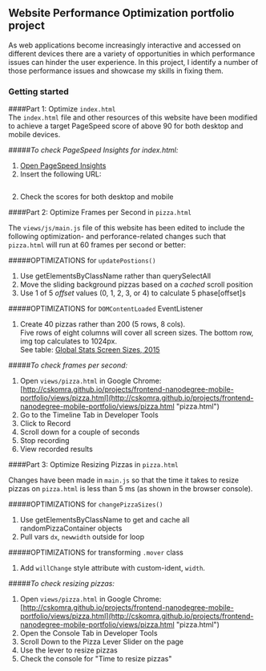 ## Website Performance Optimization portfolio project

As web applications become increasingly interactive and accessed on different devices there are a variety of opportunities in which performance issues can hinder the user experience. In this project, I identify a number of those performance issues and showcase my skills in fixing them.

### Getting started

####Part 1: Optimize `index.html`  
The `index.html` file and other resources of this website have been modified to achieve a target PageSpeed score of above 90 for both desktop and mobile devices.

#####*To check PageSpeed Insights for index.html:*

1. [Open PageSpeed Insights](https://developers.google.com/speed/pagespeed/insights/ "PageSpeed Insights") 
1. Insert the following URL:
```http://cskomra.github.io/projects/frontend-nanodegree-mobile-portfolio/index.html
  ```
2. Check the scores for both desktop and mobile


####Part 2: Optimize Frames per Second in `pizza.html`

The `views/js/main.js` file of this website has been edited to include the following optimization- and perforance-related changes such that `pizza.html` will run at 60 frames per second or better:

#####OPTIMIZATIONS for `updatePostions()`
1. Use getElementsByClassName rather than querySelectAll
2. Move the sliding background pizzas based on a *cached* scroll position
3. Use 1 of 5 *offset* values (0, 1, 2, 3, or 4) to calculate 5 phase[offset]s

#####OPTIMIZATIONS for `DOMContentLoaded` EventListener
1. Create 40 pizzas rather than 200 (5 rows, 8 cols).  
Five rows of eight columns will cover all screen sizes.  The bottom row, img top calculates to 1024px.  
See table:  [Global Stats Screen Sizes, 2015](http://www.hobo-web.co.uk/wp-content/uploads/G-ww-mar-may-2015.jpg "Global Statistics on Screen Sizes, 2015")  


#####*To check frames per second:*
1. Open `views/pizza.html` in Google Chrome:  
[http://cskomra.github.io/projects/frontend-nanodegree-mobile-portfolio/views/pizza.html](http://cskomra.github.io/projects/frontend-nanodegree-mobile-portfolio/views/pizza.html "pizza.html")
2. Go to the Timeline Tab in Developer Tools
3. Click to Record
4. Scroll down for a couple of seconds
5. Stop recording
6. View recorded results

####Part 3: Optimize Resizing Pizzas in `pizza.html`

Changes have been made in `main.js` so that the time it takes to resize pizzas on `pizza.html` is less than 5 ms (as shown in the browser console).

#####OPTIMIZATIONS for `changePizzaSizes()`
1. Use getElementsByClassName to get and cache all randomPizzaContainer objects
2. Pull vars `dx`, `newwidth` outside for loop

#####OPTIMIZATIONS for transforming `.mover` class
1. Add `willChange` style attribute with custom-ident, `width`.

#####*To check resizing pizzas:*
1. Open `views/pizza.html` in Google Chrome:  
[http://cskomra.github.io/projects/frontend-nanodegree-mobile-portfolio/views/pizza.html](http://cskomra.github.io/projects/frontend-nanodegree-mobile-portfolio/views/pizza.html "pizza.html")
2. Open the Console Tab in Developer Tools
3. Scroll Down to the Pizza Lever Slider on the page
4. Use the lever to resize pizzas
5. Check the console for "Time to resize pizzas"